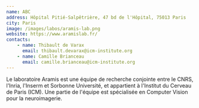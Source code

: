 ```yaml
---
name: ABC
address: Hôpital Pitié-Salpêtrière, 47 bd de l'Hôpital, 75013 Paris
city: Paris
image: /images/labos/aramis-lab.png
website: https://www.aramislab.fr/
contacts:
    - name: Thibault de Varax
      email: thibault.devarax@icm-institute.org
    - name: Camille Brianceau
      email: camille.brianceau@icm-institute.org
---
```


Le laboratoire Aramis est une équipe de recherche conjointe entre le CNRS, l'Inria, l'Inserm et Sorbonne Université, et appartient à l'Institut du Cerveau de Paris (ICM). Une partie de l'équipe est spécialisée en Computer Vision pour la
neuroimagerie.